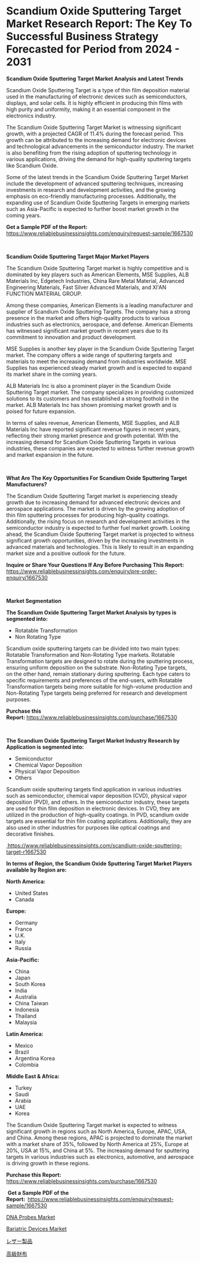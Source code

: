 <p><h1>Scandium Oxide Sputtering Target Market Research Report: The Key To Successful Business Strategy Forecasted for Period from 2024 - 2031</h1></p><p><strong>Scandium Oxide Sputtering Target Market Analysis and Latest Trends</strong></p>
<p><p>Scandium Oxide Sputtering Target is a type of thin film deposition material used in the manufacturing of electronic devices such as semiconductors, displays, and solar cells. It is highly efficient in producing thin films with high purity and uniformity, making it an essential component in the electronics industry.</p><p>The Scandium Oxide Sputtering Target Market is witnessing significant growth, with a projected CAGR of 11.4% during the forecast period. This growth can be attributed to the increasing demand for electronic devices and technological advancements in the semiconductor industry. The market is also benefiting from the rising adoption of sputtering technology in various applications, driving the demand for high-quality sputtering targets like Scandium Oxide.</p><p>Some of the latest trends in the Scandium Oxide Sputtering Target Market include the development of advanced sputtering techniques, increasing investments in research and development activities, and the growing emphasis on eco-friendly manufacturing processes. Additionally, the expanding use of Scandium Oxide Sputtering Targets in emerging markets such as Asia-Pacific is expected to further boost market growth in the coming years.</p></p>
<p><strong>Get a Sample PDF of the Report:&nbsp;</strong> <a href="https://www.reliablebusinessinsights.com/enquiry/request-sample/1667530">https://www.reliablebusinessinsights.com/enquiry/request-sample/1667530</a></p>
<p>&nbsp;</p>
<p><strong>Scandium Oxide Sputtering Target Major Market Players</strong></p>
<p><p>The Scandium Oxide Sputtering Target market is highly competitive and is dominated by key players such as American Elements, MSE Supplies, ALB Materials Inc, Edgetech Industries, China Rare Metal Material, Advanced Engineering Materials, Fast Silver Advanced Materials, and XI'AN FUNCTION MATERIAL GROUP. </p><p>Among these companies, American Elements is a leading manufacturer and supplier of Scandium Oxide Sputtering Targets. The company has a strong presence in the market and offers high-quality products to various industries such as electronics, aerospace, and defense. American Elements has witnessed significant market growth in recent years due to its commitment to innovation and product development.</p><p>MSE Supplies is another key player in the Scandium Oxide Sputtering Target market. The company offers a wide range of sputtering targets and materials to meet the increasing demand from industries worldwide. MSE Supplies has experienced steady market growth and is expected to expand its market share in the coming years.</p><p>ALB Materials Inc is also a prominent player in the Scandium Oxide Sputtering Target market. The company specializes in providing customized solutions to its customers and has established a strong foothold in the market. ALB Materials Inc has shown promising market growth and is poised for future expansion.</p><p>In terms of sales revenue, American Elements, MSE Supplies, and ALB Materials Inc have reported significant revenue figures in recent years, reflecting their strong market presence and growth potential. With the increasing demand for Scandium Oxide Sputtering Targets in various industries, these companies are expected to witness further revenue growth and market expansion in the future.</p></p>
<p>&nbsp;</p>
<p><strong>What Are The Key Opportunities For Scandium Oxide Sputtering Target Manufacturers?</strong></p>
<p><p>The Scandium Oxide Sputtering Target market is experiencing steady growth due to increasing demand for advanced electronic devices and aerospace applications. The market is driven by the growing adoption of thin film sputtering processes for producing high-quality coatings. Additionally, the rising focus on research and development activities in the semiconductor industry is expected to further fuel market growth. Looking ahead, the Scandium Oxide Sputtering Target market is projected to witness significant growth opportunities, driven by the increasing investments in advanced materials and technologies. This is likely to result in an expanding market size and a positive outlook for the future.</p></p>
<p><strong>Inquire or Share Your Questions If Any Before Purchasing This Report:</strong> <a href="https://www.reliablebusinessinsights.com/enquiry/pre-order-enquiry/1667530">https://www.reliablebusinessinsights.com/enquiry/pre-order-enquiry/1667530</a></p>
<p>&nbsp;</p>
<p><strong>Market Segmentation</strong></p>
<p><strong>The Scandium Oxide Sputtering Target Market Analysis by types is segmented into:</strong></p>
<p><ul><li>Rotatable Transformation</li><li>Non Rotating Type</li></ul></p>
<p><p>Scandium oxide sputtering targets can be divided into two main types: Rotatable Transformation and Non-Rotating Type markets. Rotatable Transformation targets are designed to rotate during the sputtering process, ensuring uniform deposition on the substrate. Non-Rotating Type targets, on the other hand, remain stationary during sputtering. Each type caters to specific requirements and preferences of the end-users, with Rotatable Transformation targets being more suitable for high-volume production and Non-Rotating Type targets being preferred for research and development purposes.</p></p>
<p><strong>Purchase this Report:&nbsp;</strong><a href="https://www.reliablebusinessinsights.com/purchase/1667530">https://www.reliablebusinessinsights.com/purchase/1667530</a></p>
<p>&nbsp;</p>
<p><strong>The Scandium Oxide Sputtering Target Market Industry Research by Application is segmented into:</strong></p>
<p><ul><li>Semiconductor</li><li>Chemical Vapor Deposition</li><li>Physical Vapor Deposition</li><li>Others</li></ul></p>
<p><p>Scandium oxide sputtering targets find application in various industries such as semiconductor, chemical vapor deposition (CVD), physical vapor deposition (PVD), and others. In the semiconductor industry, these targets are used for thin film deposition in electronic devices. In CVD, they are utilized in the production of high-quality coatings. In PVD, scandium oxide targets are essential for thin film coating applications. Additionally, they are also used in other industries for purposes like optical coatings and decorative finishes.</p></p>
<p><a href="https://www.reliablebusinessinsights.com/scandium-oxide-sputtering-target-r1667530">&nbsp;https://www.reliablebusinessinsights.com/scandium-oxide-sputtering-target-r1667530</a></p>
<p><strong>In terms of Region, the Scandium Oxide Sputtering Target Market Players available by Region are:</strong></p>
<p>
    <p> <strong> North America: </strong>
        <ul>
            <li>United States</li>
            <li>Canada</li>
        </ul>
        </p> 
    <p> <strong> Europe: </strong>
        <ul>
            <li>Germany</li>
            <li>France</li>
            <li>U.K.</li>
            <li>Italy</li>
            <li>Russia</li>
        </ul>
        </p> 
    <p> <strong> Asia-Pacific: </strong>
        <ul>
            <li>China</li>
            <li>Japan</li>
            <li>South Korea</li>
            <li>India</li>
            <li>Australia</li>
            <li>China Taiwan</li>
            <li>Indonesia</li>
            <li>Thailand</li>
            <li>Malaysia</li>
        </ul>
        </p> 
    <p> <strong> Latin America: </strong>
        <ul>
            <li>Mexico</li>
            <li>Brazil</li>
            <li>Argentina Korea</li>
            <li>Colombia</li>
        </ul>
        </p> 
    <p> <strong> Middle East & Africa: </strong>
        <ul>
            <li>Turkey</li>
            <li>Saudi</li>
            <li>Arabia</li>
            <li>UAE</li>
            <li>Korea</li>
        </ul>
    </p>
    </p>
<p><p>The Scandium Oxide Sputtering Target market is expected to witness significant growth in regions such as North America, Europe, APAC, USA, and China. Among these regions, APAC is projected to dominate the market with a market share of 35%, followed by North America at 25%, Europe at 20%, USA at 15%, and China at 5%. The increasing demand for sputtering targets in various industries such as electronics, automotive, and aerospace is driving growth in these regions.</p></p>
<p><strong>Purchase this Report: </strong><a href="https://www.reliablebusinessinsights.com/purchase/1667530">https://www.reliablebusinessinsights.com/purchase/1667530</a></p>
<p>&nbsp;<strong>Get a Sample PDF of the Report:&nbsp;&nbsp;</strong><a href="https://www.reliablebusinessinsights.com/enquiry/request-sample/1667530">https://www.reliablebusinessinsights.com/enquiry/request-sample/1667530</a></p>
<p><strong></strong></p>
<p><p><a href="https://github.com/susanjprice2023/Market-Research-Report-List-2/blob/main/dna-probes-market.md">DNA Probes Market</a></p><p><a href="https://github.com/dmmanir420/Market-Research-Report-List-1/blob/main/bariatric-devices-market.md">Bariatric Devices Market</a></p><p><a href="https://github.com/decker5351/Market-Research-Report-List-2/blob/main/7259579174194.md">レザー製品</a></p><p><a href="https://github.com/KaydenJohns1964/Market-Research-Report-List-2/blob/main/6387864174193.md">高級財布</a></p></p>